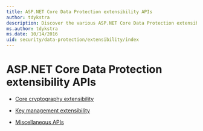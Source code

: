 ```yaml
---
title: ASP.NET Core Data Protection extensibility APIs
author: tdykstra
description: Discover the various ASP.NET Core Data Protection extensibility topics.
ms.author: tdykstra
ms.date: 10/14/2016
uid: security/data-protection/extensibility/index
---
```

# ASP.NET Core Data Protection extensibility APIs

* [Core cryptography extensibility](xref:security/data-protection/extensibility/core-crypto)

* [Key management extensibility](xref:security/data-protection/extensibility/key-management)

* [Miscellaneous APIs](xref:security/data-protection/extensibility/misc-apis)

